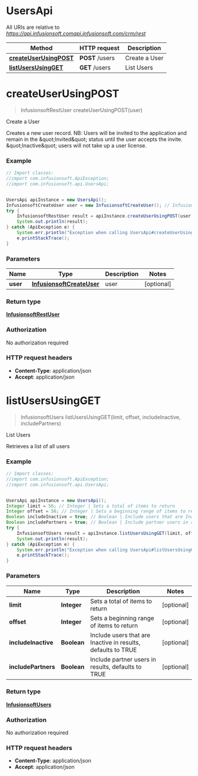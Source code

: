 # UsersApi

All URIs are relative to *https://api.infusionsoft.comapi.infusionsoft.com/crm/rest*

Method | HTTP request | Description
------------- | ------------- | -------------
[**createUserUsingPOST**](UsersApi.md#createUserUsingPOST) | **POST** /users | Create a User
[**listUsersUsingGET**](UsersApi.md#listUsersUsingGET) | **GET** /users | List Users


<a name="createUserUsingPOST"></a>
# **createUserUsingPOST**
> InfusionsoftRestUser createUserUsingPOST(user)

Create a User

Creates a new user record. NB: Users will be invited to the application and remain in the \&quot;Invited\&quot; status until the user accepts the invite. \&quot;Inactive\&quot; users will not take up a user license.

### Example
```java
// Import classes:
//import com.infusionsoft.ApiException;
//import com.infusionsoft.api.UsersApi;


UsersApi apiInstance = new UsersApi();
InfusionsoftCreateUser user = new InfusionsoftCreateUser(); // InfusionsoftCreateUser | user
try {
    InfusionsoftRestUser result = apiInstance.createUserUsingPOST(user);
    System.out.println(result);
} catch (ApiException e) {
    System.err.println("Exception when calling UsersApi#createUserUsingPOST");
    e.printStackTrace();
}
```

### Parameters

Name | Type | Description  | Notes
------------- | ------------- | ------------- | -------------
 **user** | [**InfusionsoftCreateUser**](InfusionsoftCreateUser.md)| user | [optional]

### Return type

[**InfusionsoftRestUser**](InfusionsoftRestUser.md)

### Authorization

No authorization required

### HTTP request headers

 - **Content-Type**: application/json
 - **Accept**: application/json

<a name="listUsersUsingGET"></a>
# **listUsersUsingGET**
> InfusionsoftUsers listUsersUsingGET(limit, offset, includeInactive, includePartners)

List Users

Retrieves a list of all users

### Example
```java
// Import classes:
//import com.infusionsoft.ApiException;
//import com.infusionsoft.api.UsersApi;


UsersApi apiInstance = new UsersApi();
Integer limit = 56; // Integer | Sets a total of items to return
Integer offset = 56; // Integer | Sets a beginning range of items to return
Boolean includeInactive = true; // Boolean | Include users that are Inactive in results, defaults to TRUE
Boolean includePartners = true; // Boolean | Include partner users in results, defaults to TRUE
try {
    InfusionsoftUsers result = apiInstance.listUsersUsingGET(limit, offset, includeInactive, includePartners);
    System.out.println(result);
} catch (ApiException e) {
    System.err.println("Exception when calling UsersApi#listUsersUsingGET");
    e.printStackTrace();
}
```

### Parameters

Name | Type | Description  | Notes
------------- | ------------- | ------------- | -------------
 **limit** | **Integer**| Sets a total of items to return | [optional]
 **offset** | **Integer**| Sets a beginning range of items to return | [optional]
 **includeInactive** | **Boolean**| Include users that are Inactive in results, defaults to TRUE | [optional]
 **includePartners** | **Boolean**| Include partner users in results, defaults to TRUE | [optional]

### Return type

[**InfusionsoftUsers**](InfusionsoftUsers.md)

### Authorization

No authorization required

### HTTP request headers

 - **Content-Type**: application/json
 - **Accept**: application/json

